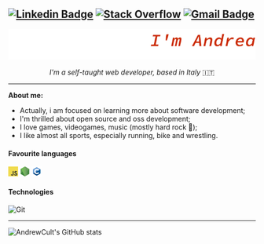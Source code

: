 [![Linkedin Badge](https://img.shields.io/badge/-LinkedIn-0e76a8?style=flat-square&logo=Linkedin&logoColor=white)](https://www.linkedin.com/in/andrea-cultraro-089929120/)
[![Stack Overflow](https://img.shields.io/badge/-StackOverflow-fff?style=flat-square&logo=Stackoverflow)](https://stackoverflow.com/users/14677353/andrea-cultraro)
[![Gmail Badge](https://img.shields.io/badge/-Gmail-c14438?style=flat-square&logo=Gmail&logoColor=white&link=mailto:cultraro.andrea@gmail.com)](mailto:cultraro.andrea@gmail.com)
---

<p align="center"><img src="./assets/github_profile.png"></p>

<p align="center"><i>I'm a self-taught web developer, based in Italy</i> 🇮🇹</p>

---

**About me:**

- Actually, i am focused on learning more about software development;
- I'm thrilled about open source and oss development;
- I love games, videogames, music (mostly hard rock 🎸);
- I like almost all sports, especially running, bike and wrestling.

#### Favourite languages

<code><img height="20" alt="javascript" src="https://raw.githubusercontent.com/github/explore/80688e429a7d4ef2fca1e82350fe8e3517d3494d/topics/javascript/javascript.png"></code>
<code><img height="20" alt="nodejs" src="https://raw.githubusercontent.com/github/explore/80688e429a7d4ef2fca1e82350fe8e3517d3494d/topics/nodejs/nodejs.png"></code>
<code><img height="20" alt="C" src="https://raw.githubusercontent.com/github/explore/80688e429a7d4ef2fca1e82350fe8e3517d3494d/topics/c/c.png"></code>

#### Technologies

![Git](https://img.shields.io/badge/-Git-fff?style=flat&logo=git)


---

![AndrewCult's GitHub stats](https://github-readme-stats.vercel.app/api?username=AndrewCult&theme=gruvbox&count_private=true&show_icons=true&hide=stars,contribs)

